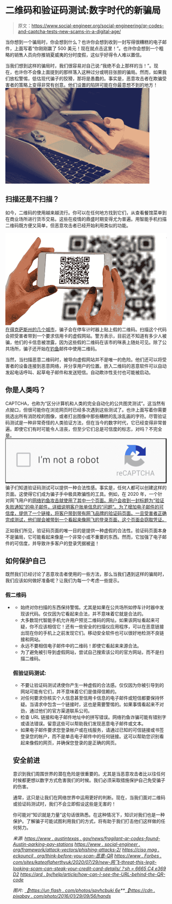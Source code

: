 # 二维码和验证码测试:数字时代的新骗局

> 原文：<https://www.social-engineer.org/social-engineering/qr-codes-and-captcha-tests-new-scams-in-a-digital-age/>

当你想到一个骗局时，你会想到什么？也许你会想到收到一封写得很糟糕的电子邮件，上面写着“你刚刚赢了 500 美元！现在就点击这里！”。也许你会想到一个粗略的销售人员向你推销夏威夷的分时度假，这似乎好得令人难以置信。

当我们想到这样的骗局时，我们很容易对自己说:“我绝不会上那样的当！”。现在，也许你不会像上面提到的那样落入这种过分或明目张胆的骗局。然而，如果我们放松警惕，低估现代骗子的狡猾，那将是愚蠢的。事实是，恶意攻击者在欺骗受害者的策略上变得非常有创意。他们设置的陷阱可能在你最意想不到的地方！
![QR Codes and CAPTCHA Tests](img/9db9082d4b702d37a1d7f4c1283e6b91.png)

## 扫描还是不扫描？

如今，二维码的使用越来越流行。你可以在任何地方找到它们，从查看餐馆菜单到在商业场所进行货币交易。这些在疫情的鼎盛时期变得尤为普遍。用智能手机扫描二维码既方便又简单，但恶意攻击者已经开始利用类似的功能。

![QR Codes and CAPTCHA Tests](img/c8c43937bcf129b8363b8d0702e74784.png)
[在得克萨斯州的几个城市](https://www.austintexas.gov/news/fraudulent-qr-codes-found-austin-parking-pay-stations)，骗子会在停车计时器上贴上假的二维码。扫描这个代码会把受害者带到一个要求信用卡的虚假网站。警方表示，目前还不知道有多少人被骗，他们的卡信息被泄露，因为这些假的二维码在该市的咪表上随处可见。除了公共场所，骗子还开始在[钓鱼](https://www.social-engineer.org/framework/attack-vectors/phishing-attacks-2/)邮件中使用二维码。

当然，当扫描恶意二维码时，被导向虚假网站并不是唯一的危险。他们还可以将受害者的设备连接到恶意网络，并分享用户的位置。嵌入二维码的恶意软件可以自动发起电话呼叫、起草电子邮件和发送短信。自动欺诈性支付也可能被启动。

## 你是人类吗？

CAPTCHA，也称为“区分计算机和人类的完全自动化的公共图灵测试”。这当然有点拗口，但很可能你在浏览网页时已经多次遇到这些测试了。也许上面写着你需要挑选出所有消防栓的图像，或者打出图像中那些糟糕的乱涂乱画的字符。尽管验证码测试是一种非常奇怪的人类验证方法，但在当今的数字时代，它已经变得非常普遍。即使它们有时可能令人沮丧，但至少它们总是可信度的标志，对吗？不完全是。
![QR Codes and CAPTCHA Tests](img/cd1dfaf4664bc153a63214b7af742f5b.png)
骗子们知道验证码测试可以提供一种合法性感。事实是，任何人都可以创建这样的页面。这使得它们成为骗子手中极具欺骗性的工具。例如，在 2020 年，一个针对网飞用户的[网络钓鱼攻击就使用了其中一个页面。用户会收到一封标题为“验证失败通知”的电子邮件，详细说明客户账单信息的“问题”。为了增加电子邮件的可信度，提供了一个链接，将客户带到带有网飞品牌的验证码页面。一旦受害者正确完成测试，他们就会被带到一个看起来像网飞的登录页面，这个页面会窃取凭证。](https://www.forbes.com/sites/kateoflahertyuk/2020/07/29/new-netflix-threat-this-legit-looking-scam-could-steal-your-credit-card-details/?sh=6665c4e369d2)

正如我们所见，验证码页面的唯一目的是提供一种虚假的合法性。验证码页面本身不是骗局，它可能看起来像是一个非常小或不重要的东西。然而，它加强了电子邮件的可信度，并导致许多客户的登录凭据被盗！

## 如何保护自己

既然我们已经讨论了恶意攻击者使用的一些方法，那么当我们遇到这样的骗局时，我们应该如何做好准备呢？让我们为每一个考虑一些提示。

### 假二维码

*   *   始终对你扫描的东西保持警惕。尤其是如果在公共场所如停车计时器中发现该代码。仅仅因为它看起来合法，并不意味着它就是合法的。
    *   大多数现代智能手机允许用户预览二维码的网址。如果该网址看起来可疑，你不应该相信它！还有一些安全的扫描仪应用程序，可以在恶意链接出现在你的手机上之前发现它们。移动安全软件也可以很好地检测不良链接和网站。
    *   永远不要相信电子邮件中的二维码！即使它看起来来源合法。
    *   为了避免被引导到虚假网站，尝试自己搜索该公司的官方网站，而不是扫描二维码。

    ### 假验证码测试:

    *   不要让验证码测试诱使你产生一种虚假的合法感。仅仅因为你被引导到的网站可能有它们，并不意味着它们是值得信赖的。
    *   对任何要求你核实个人信息甚至信用卡信息的电子邮件或短信都要保持怀疑。当请求中包含一个链接时，这也是需要警惕的。如果事情看起来不对劲，通过他们的官方渠道联系公司。
    *   检查 URL 链接和电子邮件地址中的拼写错误。网络钓鱼诈骗可能有错别字或语法错误。留意这些可以帮助我们发现恶意电子邮件或文本。
    *   如果电子邮件要求您登录帐户或在线服务，请通过已知的可信链接或书签登录您的帐户，而不是单击电子邮件中的任何链接。这可以帮助您识别看起来像假的网页，并确保您登录的是正确的网页。

    ## 安全前进

    意识到我们周围世界的潜在危险是很重要的。尤其是当恶意攻击者比以往任何时候都更想以数字方式危害我们的时候。我们必须采取措施保护自己免受骗子的伤害。

    通常，这只是让我们在网络世界中运用更好的判断。现在，当我们面对二维码或验证码测试时，我们不会立即假设这些是无害的！

    你可能对“知识就是力量”这句话很熟悉。在这种情况下，知识对我们也是一种保护。了解骗子可能试图利用我们的方式，将有助于我们打击他们这样做的任何努力。

    *来源:*
    *[https://www . austintexas . gov/news/fragilant-qr-codes-found-Austin-parking-pay-stations](https://www.austintexas.gov/news/fraudulent-qr-codes-found-austin-parking-pay-stations)*
    *[https://www . social-engineer . org/framework/attack-vectors/phishing-attacks-2/](https://www.social-engineer.org/framework/attack-vectors/phishing-attacks-2/)*
    *[https://ciso mag . eckouncil . org/think-before-you-scan-恶意-QR](https://cisomag.eccouncil.org/think-before-you-scan-malicious-qr-codes-in-the-wild/#:~:text=The%20malicious%20QR%20codes%20can,can%20reveal%20the%20user%27s%20location.)*
    *[https://www . Forbes . com/sites/kateoflaherthyuk/2020/07/29/new-网飞-threat-this-legit-looking-scam-can-steak-your-credit-card-details/？sh = 6665 C4 e369 D2](https://www.forbes.com/sites/kateoflahertyuk/2020/07/29/new-netflix-threat-this-legit-looking-scam-could-steal-your-credit-card-details/?sh=6665c4e369d2)*
    *[https://qrd . by/help/article/how-can-I-see-the-URL-behind-the-QR-code](https://qrd.by/help/article/how-can-i-see-the-url-behind-the-qr-code)*

    *图片:*
    *[【https://un flash . com/photos/spvhcbuki 6e](https://unsplash.com/photos/SpVHcbuKi6E)**[【https://cdn . pixabay . com/photo/2016/01/29/09/56/hands](https://cdn.pixabay.com/photo/2016/01/29/09/56/hands-1167612_960_720.jpg)*